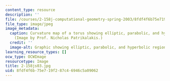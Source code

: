 ```yaml
---
content_type: resource
description: ''
file: /courses/2-158j-computational-geometry-spring-2003/8fdf4f6b75e719f287c46946c5a09062_2-158js03.jpg
file_type: image/jpeg
image_metadata:
  caption: Curvature map of a torus showing elliptic, parabolic, and hyperbolic regions.
    (Image by Prof. Nicholas Patrikalakis.)
  credit: ''
  image-alt: Graphic showing elliptic, parabolic, and hyperbolic regions.
learning_resource_types: []
ocw_type: OCWImage
resourcetype: Image
title: 2-158js03.jpg
uid: 8fdf4f6b-75e7-19f2-87c4-6946c5a09062
---
```

